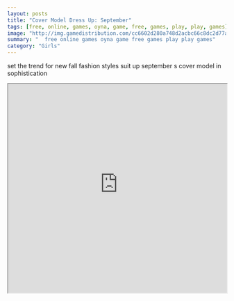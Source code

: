 ```yaml
---
layout: posts
title: "Cover Model Dress Up: September"
tags: [free, online, games, oyna, game, free, games, play, play, games]
image: "http://img.gamedistribution.com/cc6602d280a748d2acbc66c8dc2d77a3.jpg"
summary: "  free online games oyna game free games play play games"
category: "Girls"
---
```


set the trend for new fall fashion styles suit up september s cover model in sophistication

<iframe width="100%" height="480px;" src="http://flash.gamedistribution.com?game=cc6602d280a748d2acbc66c8dc2d77a3"></iframe>